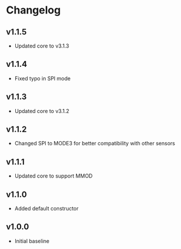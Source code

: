 # Changelog

## v1.1.5
- Updated core to v3.1.3

## v1.1.4
- Fixed typo in SPI mode

## v1.1.3
- Updated core to v3.1.2

## v1.1.2
- Changed SPI to MODE3 for better compatibility with other sensors

## v1.1.1
- Updated core to support MMOD

## v1.1.0
- Added default constructor

## v1.0.0
- Initial baseline
